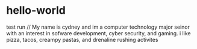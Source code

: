 # hello-world
test run
// My name is cydney and im a computer technology major seinor with an interest in sofware development, cyber security, and gaming.
i like pizza, tacos, creampy pastas, and drenaline rushing activites
